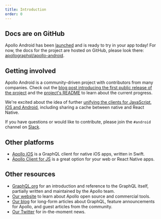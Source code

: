 ```yaml
---
title: Introduction
order: 0
---
```


## Docs are on GitHub

Apollo Android has been [launched](https://blog.apollographql.com/launching-apollo-graphql-on-android-40ee0b5789bd) and is ready to try in your app today! For now, the docs for the project are hosted on GitHub, please look there: [apollographql/apollo-android](https://github.com/apollographql/apollo-android).

## Getting involved

Apollo Android is a community-driven project with contributors from many companies. Check out the [blog post introducing the first public release of the project](https://blog.apollographql.com/launching-apollo-graphql-on-android-40ee0b5789bd) and the [project's README](https://github.com/apollographql/apollo-android) to learn about the current progress.

We're excited about the idea of further [unifying the clients for JavaScript, iOS and Android](https://blog.apollographql.com/one-graphql-client-for-javascript-ios-and-android-64993c1b7991), including sharing a cache between native and React Native.

If you have questions or would like to contribute, please join the `#android` channel on [Slack](http://www.apollodata.com/#slack).

## Other platforms

- [Apollo iOS](https://github.com/apollographql/apollo-ios) is a GraphQL client for native iOS apps, written in Swift.
- [Apollo Client for JS](http://dev.apollodata.com/react/) is a great option for your web or React Native apps.

<h2 id="learn-more">Other resources</h2>

- [GraphQL.org](http://graphql.org) for an introduction and reference to the GraphQL itself, partially written and maintained by the Apollo team.
- [Our website](http://www.apollodata.com/) to learn about Apollo open source and commercial tools.
- [Our blog](https://dev-blog.apollodata.com) for long-form articles about GraphQL, feature announcements for Apollo, and guest articles from the community.
- [Our Twitter](https://twitter.com/apollographql) for in-the-moment news.

